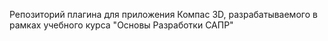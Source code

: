 Репозиторий плагина для приложения Компас 3D, разрабатываемого в рамках учебного курса "Основы Разработки САПР"
